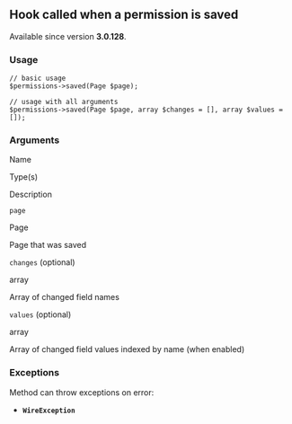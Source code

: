 Hook called when a permission is saved
--------------------------------------

Available since version **3.0.128**.

### Usage

    // basic usage
    $permissions->saved(Page $page);
    
    // usage with all arguments
    $permissions->saved(Page $page, array $changes = [], array $values = []);

### Arguments

Name

Type(s)

Description

`page`

Page

Page that was saved

`changes` (optional)

array

Array of changed field names

`values` (optional)

array

Array of changed field values indexed by name (when enabled)

### Exceptions

Method can throw exceptions on error:

*   **`WireException`**
    

